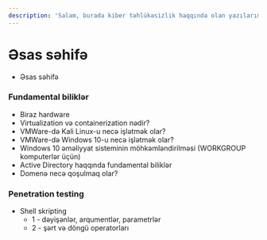 ```yaml
---
description: 'Salam, burada kiber təhlükəsizlik haqqında olan yazılarımı oxuya bilərsiniz.'
---
```


# Əsas səhifə

* Əsas səhifə

### Fundamental biliklər

* Biraz hardware
* Virtualization və containerization nədir?
* VMWare-də Kali Linux-u necə işlətmək olar?
* VMWare-də Windows 10-u necə işlətmək olar?
* Windows 10 əməliyyat sisteminin möhkəmləndirilməsi \(WORKGROUP komputerlər üçün\)
* Active Directory haqqında fundamental biliklər
* Domenə necə qoşulmaq olar?

### Penetration testing

* Shell skripting
  * 1 - dəyişənlər, arqumentlər, parametrlər
  * 2 - şərt və döngü operatorları

